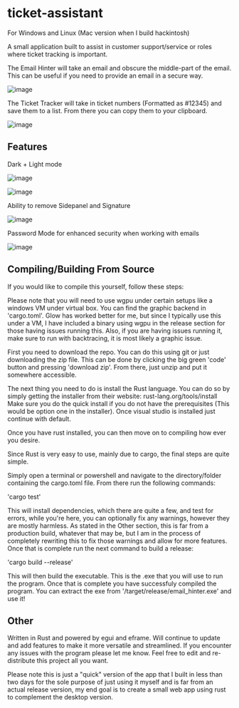 # ticket-assistant

For Windows and Linux (Mac version when I build hackintosh)

A small application built to assist in customer support/service or roles where ticket tracking is important.

The Email Hinter will take an email and obscure the middle-part of the email. This can be useful if you need to provide an email in a secure way.

![image](https://user-images.githubusercontent.com/67988191/213208864-76de0249-9a88-45c7-ba73-17db4e50766e.png)


The Ticket Tracker will take in ticket numbers (Formatted as #12345) and save them to a list. From there you can copy them to your clipboard.

![image](https://user-images.githubusercontent.com/67988191/213208818-66f7d0c0-535e-4615-a2c0-56fb7b80f10a.png)

Features
--------

Dark + Light mode

![image](https://user-images.githubusercontent.com/67988191/213207338-d848d539-2a0a-4b39-8f71-563af341820c.png)

![image](https://user-images.githubusercontent.com/67988191/213207390-0c4be9cb-bb97-4526-82c3-75b5f8409f0a.png)

Ability to remove Sidepanel and Signature

![image](https://user-images.githubusercontent.com/67988191/213207489-a087a4a7-f9c5-4e6c-ae19-600e61da412a.png)

Password Mode for enhanced security when working with emails

![image](https://user-images.githubusercontent.com/67988191/213207675-297fa74c-7c72-4a5e-9f84-95a9834502a5.png)

Compiling/Building From Source
------------------------------
If you would like to compile this yourself, follow these steps:

Please note that you will need to use wgpu under certain setups like a windows VM under virtual box. You can find the graphic backend in 'cargo.toml'. Glow has worked better for me, but since I typically use this under a VM, I have included a binary using wgpu in the release section for those having issues running this. Also, if you are having issues running it, make sure to run with backtracing, it is most likely a graphic issue.

First you need to download the repo. You can do this using git or just downloading the zip file. This can be done by clicking the big green 'code' button and pressing 'download zip'. From there, just unzip and put it somewhere accessible.

The next thing you need to do is install the Rust language. You can do so by simply getting the installer from their website: rust-lang.org/tools/install
Make sure you do the quick install if you do not have the prerequisites (This would be option one in the installer). Once visual studio is installed just continue with default.

Once you have rust installed, you can then move on to compiling how ever you desire.

Since Rust is very easy to use, mainly due to cargo, the final steps are quite simple.

Simply open a terminal or powershell and navigate to the directory/folder containing the cargo.toml file. From there run the following commands:

'cargo test'

This will install dependencies, which there are quite a few, and test for errors, while you're here, you can optionally fix any warnings, however they are mostly harmless. As stated in the Other section, this is far from a production build, whatever that may be, but I am in the process of completely rewriting this to fix those warnings and allow for more features. Once that is complete run the next command to build a release:

'cargo build --release'

This will then build the executable. This is the .exe that you will use to run the program. Once that is complete you have successfuly compiled the program. You can extract the exe from '/target/release/email_hinter.exe' and use it!


Other
-----
Written in Rust and powered by egui and eframe. Will continue to update and add features to make it more versatile and streamlined. 
If you encounter any issues with the program please let me know. Feel free to edit and re-distribute this project all you want.

Please note this is just a "quick" version of the app that I built in less than two days for the sole purpose of just using it myself and is far from an actual release version, my end goal is to create a small web app using rust to complement the desktop version.
